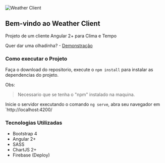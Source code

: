 ![](https://i.imgur.com/8uGMo89.png "Weather Client")

## Bem-vindo ao Weather Client

Projeto de um cliente Angular 2+ para Clima e Tempo

Quer dar uma olhadinha? - [Demonstração](https://ng-weather-client-api.firebaseapp.com/)

### Como executar o Projeto
Faça o download do repositorio, execute o  `npm install` para instalar as dependencias do projeto.

Obs:
> 
> Necessario que se tenha o "npm" instalado na maquina. 

Inicie o servidor executando o comando `ng serve`, abra seu navegador em `http://localhost:4200/

### Tecnologias Utilizadas
 - Bootstrap 4
 - Angular 2+
 - SASS
 - ChartJS 2+
 - Firebase (Deploy)

